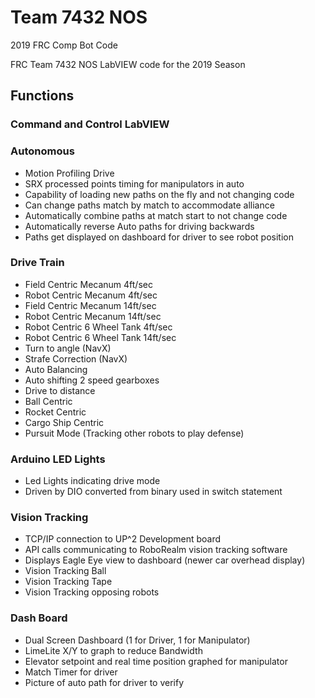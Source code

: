 # Team 7432 NOS
2019 FRC Comp Bot Code

FRC Team 7432 NOS LabVIEW code for the 2019 Season

## Functions
### Command and Control LabVIEW  <br />
### Autonomous
- Motion Profiling Drive
- SRX processed points timing for manipulators in auto
- Capability of loading new paths on the fly and not changing code
- Can change paths match by match to accommodate alliance
- Automatically combine paths at match start to not change code
- Automatically reverse Auto paths for driving backwards
- Paths get displayed on dashboard for driver to see robot position
### Drive Train 
- Field Centric Mecanum 4ft/sec <br />
- Robot Centric Mecanum 4ft/sec <br />
-  Field Centric Mecanum 14ft/sec <br />
-  Robot Centric Mecanum 14ft/sec <br />
-  Robot Centric 6 Wheel Tank 4ft/sec <br />
-  Robot Centric 6 Wheel Tank 14ft/sec <br />
-  Turn to angle (NavX) <br />
-  Strafe Correction (NavX) <br />
-  Auto Balancing <br />
-  Auto shifting 2 speed gearboxes <br />
-  Drive to distance <br />
-  Ball Centric<br />
-  Rocket Centric<br />
-  Cargo Ship Centric<br />
-  Pursuit Mode (Tracking other robots to play defense)<br />
### Arduino LED Lights
- Led Lights indicating drive mode <br />
- Driven by DIO converted from binary used in switch statement <br />
### Vision Tracking
- TCP/IP connection to UP^2 Development board <br />
- API calls communicating to RoboRealm vision tracking software <br />
- Displays Eagle Eye view to dashboard (newer car overhead display) <br />
- Vision Tracking Ball <br />
- Vision Tracking Tape <br />
- Vision Tracking opposing robots <br />
### Dash Board
- Dual Screen Dashboard (1 for Driver, 1 for Manipulator)
- LimeLite X/Y to graph to reduce Bandwidth
- Elevator setpoint and real time position graphed for manipulator
- Match Timer for driver
- Picture of auto path for driver to verify
